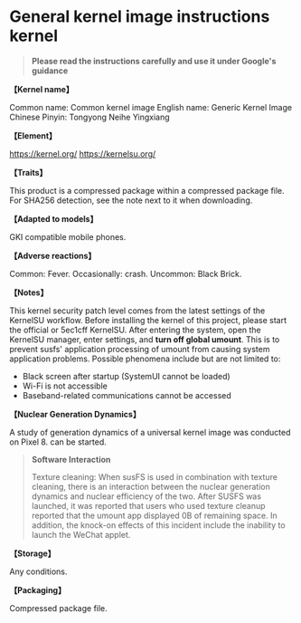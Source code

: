 # General kernel image instructions kernel

> **Please read the instructions carefully and use it under Google's guidance**

**【Kernel name】**

  Common name: Common kernel image
  English name: Generic Kernel Image
  Chinese Pinyin: Tongyong Neihe Yingxiang

**【Element】**

  https://kernel.org/
  https://kernelsu.org/

**【Traits】**

  This product is a compressed package within a compressed package file. For SHA256 detection, see the note next to it when downloading.

**【Adapted to models】**

  GKI compatible mobile phones.

**【Adverse reactions】** 

  Common: Fever. Occasionally: crash. Uncommon: Black Brick. 

**【Notes】**

  This kernel security patch level comes from the latest settings of the KernelSU workflow. Before installing the kernel of this project, please       start the official or 5ec1cff KernelSU. After entering the system, open the KernelSU manager, enter settings, and **turn off global umount**. This   is to prevent susfs' application processing of umount from causing system application problems. Possible phenomena include but are not limited to: 
  
  - Black screen after startup (SystemUI cannot be loaded) 
  - Wi-Fi is not accessible
  - Baseband-related communications cannot be accessed

**【Nuclear Generation Dynamics】**

  A study of generation dynamics of a universal kernel image was conducted on Pixel 8. can be started.
  > **Software Interaction**
  >
  > Texture cleaning: When susFS is used in combination with texture cleaning, there is an interaction between the nuclear generation dynamics and nuclear efficiency of the two. After SUSFS was launched, it was reported that users who used texture cleanup reported that the umount app displayed 0B of remaining space. In addition, the knock-on effects of this incident include the inability to launch the WeChat applet.

**【Storage】**

  Any conditions.

**【Packaging】**

  Compressed package file.

